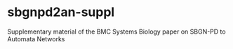 # sbgnpd2an-suppl
Supplementary material of the BMC Systems Biology paper on SBGN-PD to Automata Networks
